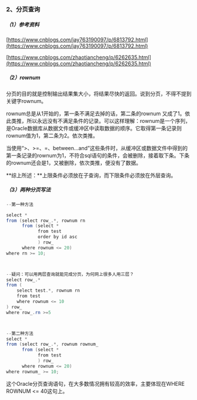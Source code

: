 ### 2、分页查询

##### （1）参考资料

[https://www.cnblogs.com/jay763190097/p/6813792.html](https://www.cnblogs.com/jay763190097/p/6813792.html)

[https://www.cnblogs.com/zhaotiancheng/p/6262635.html](https://www.cnblogs.com/zhaotiancheng/p/6262635.html)

##### （2）rownum

分页的目的就是控制输出结果集大小，将结果尽快的返回。说到分页，不得不提到关键字rownum。

rownum总是从1开始的，第一条不满足去掉的话，第二条的rownum 又成了1。依此类推，所以永远没有不满足条件的记录。可以这样理解：rownum是一个序列，是Oracle数据库从数据文件或缓冲区中读取数据的顺序。它取得第一条记录则rownum值为1，第二条为2。依次类推。

当使用“&gt;、&gt;=、=、between...and”这些条件时，从缓冲区或数据文件中得到的第一条记录的rownum为1，不符合sql语句的条件，会被删除，接着取下条。下条的rownum还会是1，又被删除，依次类推，便没有了数据。

**综上所述：**上限条件必须放在子查询，而下限条件必须放在外层查询。

##### （3）两种分页写法

```java
--第一种方法

select *
from (select row_.*, rownum rn
      from (select *
            from test
            order by id asc
            ) row_
      where rownum <= 20)
where rn >= 10;



--疑问：可以用两层查询就能完成分页，为何网上很多人用三层？
select row_.*
from (
    select test.*, rownum rn
    from test
    where rownum <= 10
) row_
where row_.rn >=5



--第二种方法
select *
from (select row_.*, rownum rownum_
      from (select *
            from test
            ) row_
      where rownum <= 20)
where rownum_ >= 10;
```

这个Oracle分页查询语句，在大多数情况拥有较高的效率，主要体现在WHERE ROWNUM &lt;= 40这句上。

